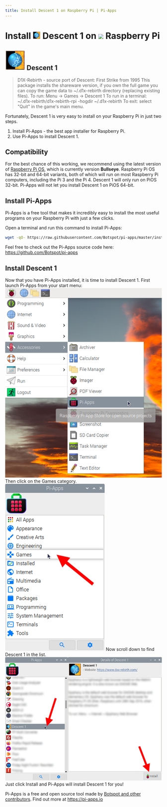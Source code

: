 ```yaml
---
title: Install Descent 1 on Raspberry Pi | Pi-Apps
---
```

<div class="simple-install-content content">

# Install <img src="/img/app-icons/Descent 1/icon-64.png" height=24> Descent 1 on <img src=https://www.vectorlogo.zone/logos/raspberrypi/raspberrypi-icon.svg height=24> Raspberry Pi

## <img src="/img/app-icons/Descent 1/icon-64.png"> Descent 1
> D1X-Rebirth - source port of Descent: First Strike from 1995
> This package installs the shareware version, if you own the full game you can copy the game data to ~/.d1x-rebirth directory (replacing existing files).
> To run: Menu -> Games -> Descent 1
> To run in a terminal: ~/.d1x-rebirth/d1x-rebirth-rpi -hogdir ~/.d1x-rebirth
> To exit: select "Quit" in the game's main menu.

Fortunately, Descent 1 is very easy to install on your Raspberry Pi in just two steps.
1. Install Pi-Apps - the best app installer for Raspberry Pi.
2. Use Pi-Apps to install Descent 1.
</div>
<div class="simple-install-content content">

## Compatibility
For the best chance of this working, we recommend using the latest version of [Raspberry Pi OS](https://www.raspberrypi.com/software/), which is currently version **Bullseye**.
Raspberry Pi OS has 32-bit and 64-bit variants, both of which will run on most Raspberry Pi computers, including the Pi 3 and the Pi 4.
Descent 1 will only run on PiOS 32-bit. Pi-Apps will not let you install Descent 1 on PiOS 64-bit.
</div>
<div class="simple-install-content content">

## Install Pi-Apps

Pi-Apps is a free tool that makes it incredibly easy to install the most useful programs on your Raspberry Pi with just a few clicks.

Open a terminal and run this command to install Pi-Apps:
```bash
wget -qO- https://raw.githubusercontent.com/Botspot/pi-apps/master/install | bash
```
Feel free to check out the Pi-Apps source code here: https://github.com/Botspot/pi-apps
</div>
<div class="simple-install-content content">

## Install Descent 1

Now that you have Pi-Apps installed, it is time to install Descent 1.
First launch Pi-Apps from your start menu:
<img src="/img/start-menu.png">
Then click on the Games category.
<img src="/img/category-selections/Games.png">
Now scroll down to find Descent 1 in the list.
<img src="/img/app-icons/Descent 1/app-selection.png">
Just click Install and Pi-Apps will install Descent 1 for you!
</div>
<div class="simple-install-content content">

Pi-Apps is a free and open source tool made by [Botspot and other contributors](/about/#contributors). Find out more at https://pi-apps.io
</div>
